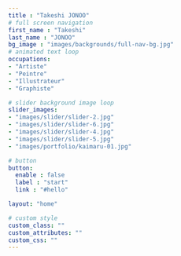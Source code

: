 ```yaml
---
title : "Takeshi JONOO"
# full screen navigation
first_name : "Takeshi"
last_name : "JONOO"
bg_image : "images/backgrounds/full-nav-bg.jpg"
# animated text loop
occupations:
- "Artiste"
- "Peintre"
- "Illustrateur"
- "Graphiste"

# slider background image loop
slider_images:
- "images/slider/slider-2.jpg"
- "images/slider/slider-6.jpg"
- "images/slider/slider-4.jpg"
- "images/slider/slider-5.jpg"
- "images/portfolio/kaimaru-01.jpg"

# button
button:
  enable : false
  label : "start"
  link : "#hello"

layout: "home"

# custom style
custom_class: ""
custom_attributes: ""
custom_css: ""
---
```

